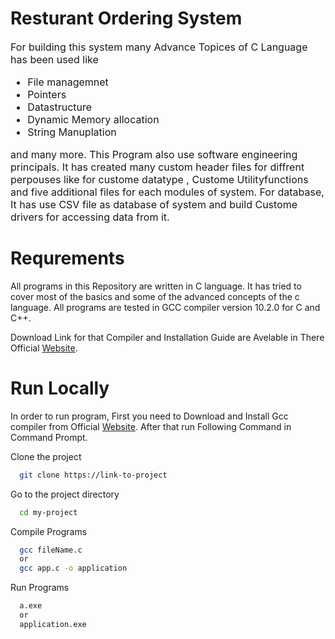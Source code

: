 # Resturant Ordering System

<font size=3>
For building this system many Advance Topices of C Language has been used like 
<ul>
    <li> File managemnet</li>
    <li> Pointers</li>
    <li> Datastructure</li>
    <li> Dynamic Memory allocation</li>
    <li> String Manuplation</li>
</ul>
and many more. This Program also use software engineering principals. It has created many custom header files for diffrent perpouses like for custome datatype , Custome Utilityfunctions and five additional files for each modules of system. For database, It has use CSV file as database of system and build Custome drivers for accessing data from it.
</font>

<br>


# Requrements 

All programs in this Repository are written in C language. It has tried to cover most of the basics and some of the advanced concepts of the c language. All programs are tested in GCC compiler version 10.2.0 for C and C++. 

Download Link for that Compiler and Installation Guide are Avelable in There Official <a href="https://gcc.gnu.org/">Website</a>.

# Run Locally


In order to run program, First you need to Download and Install Gcc compiler from Official <a href="https://gcc.gnu.org/">Website</a>.
After that run Following Command in Command Prompt.

Clone the project

```bash
  git clone https://link-to-project
```

Go to the project directory

```bash
  cd my-project
```

Compile Programs

```bash
  gcc fileName.c
  or
  gcc app.c -o application
```

Run Programs

```bash
  a.exe
  or
  application.exe
```
